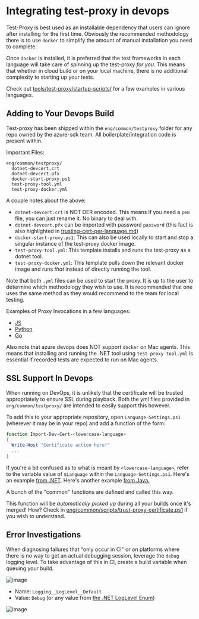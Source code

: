 # Integrating test-proxy in devops

Test-Proxy is best used as an installable dependency that users can ignore after installing for the first time. Obviously the recommended methodology there is to use `docker` to simplify the amount of manual installation you need to complete.

Once `docker` is installed, it is preferred that the test frameworks in each language will take care of spinning up the test-proxy _for you_. This means that whether in cloud build or on your local machine, there is no additional complexity to starting up your tests.

Check out [tools/test-proxy/startup-scripts/](../startup-scripts/) for a few examples in various languages.

## Adding to Your Devops Build

Test-proxy has been shipped within the `eng/common/testproxy` folder for any repo owned by the azure-sdk team. All boilerplate/integration code is present within.

Important Files:

```text
eng/common/testproxy/
  dotnet-devcert.crt
  dotnet-devcert.pfx
  docker-start-proxy.ps1
  test-proxy-tool.yml
  test-proxy-docker.yml
```

A couple notes about the above:

- `dotnet-devcert.crt` is NOT DER encoded. This means if you need a `pem` file, you can just rename it. No binary to deal with.
- `dotnet-devcert.pfx` can be imported with password `password` (this fact is also highlighted in [trusting-cert-per-language.md](trusting-cert-per-language.md))
- `docker-start-proxy.ps1`: This can also be used locally to start and stop a singular instance of the test-proxy docker image.
- `test-proxy-tool.yml`: This template installs and runs the test-proxy as a dotnet tool.
- `test-proxy-docker.yml`: This template pulls down the relevant docker image and runs _that_ instead of directly running the tool.

Note that both `.yml` files can be used to start the proxy. It is up to the user to determine which methodology they wish to use. It is recommended that one uses the same method as they would recommend to the team for local testing.

Examples of Proxy Invocations in a few languages:

- [JS](https://github.com/Azure/azure-sdk-for-js/blob/main/eng/pipelines/templates/steps/test.yml#L30)
- [Python](https://github.com/Azure/azure-sdk-for-python/blob/main/eng/pipelines/templates/steps/build-test.yml#L42)
- [Go](https://github.com/Azure/azure-sdk-for-go/blob/main/eng/pipelines/templates/steps/build-test.yml#L47)

Also note that azure devops does NOT support `docker` on Mac agents. This means that installing and running the .NET tool using `test-proxy-tool.yml` is essential if recorded tests are expected to run on Mac agents.

## SSL Support In Devops

When running on DevOps, it is unlikely that the certificate will be trusted appropriately to ensure SSL during playback. Both the yml files provided in `eng/common/testproxy/` are intended to easily support this however.

To add this to your appropriate repository, open `Language-Settings.ps1` (wherever it may be in your repo) and add a function of the form:

```powershell
function Import-Dev-Cert-<lowercase-language>
{
  Write-Host "Certificate action here!"
  ...
}
```

If you're a bit confused as to what is meant by `<lowercase-language>`, refer to the variable value of `$Language` within the `Language-Settings.ps1`. Here's an example [from .NET](https://github.com/Azure/azure-sdk-for-net/blob/912d936723967bb4943437ab8bf284737b312ce8/eng/scripts/Language-Settings.ps1#L1). Here's another example [from Java.](https://github.com/Azure/azure-sdk-for-java/blob/main/eng/scripts/Language-Settings.ps1#L1)

A bunch of the "common" functions are defined and called this way.

This function will be _automatically picked up_ during all your builds once it's merged! How? Check in [eng/common/scripts/trust-proxy-certificate.ps1](../../../eng/common/scripts/trust-proxy-certificate.ps1) if you wish to understand.

## Error Investigations

When diagnosing failures that "only occur in CI" or on platforms where there is no way to get an actual debugging session, leverage the `debug` logging level. To take advantage of this in CI, create a build variable when queuing your build.

![image](https://user-images.githubusercontent.com/45376673/153307363-521d271c-980e-425b-876a-212fb1e5e7a3.png)

- Name: `Logging__LogLevel__Default`
- Value: `Debug` (or any value from [the .NET LogLevel Enum](https://docs.microsoft.com/en-us/dotnet/api/microsoft.extensions.logging.loglevel?view=dotnet-plat-ext-6.0))

![image](https://user-images.githubusercontent.com/45376673/153307105-28ce55eb-73f6-47d7-b181-eaf189b3bfdc.png)
